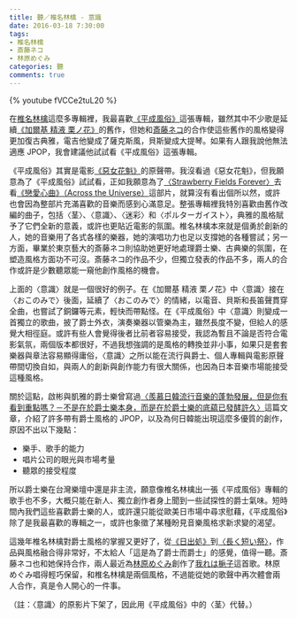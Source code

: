```yaml
---
title: 聽／椎名林檎 - 意識
date: 2016-03-18 7:30:00
tags: 
- 椎名林檎
- 斎藤ネコ
- 林原めぐみ
categories: 聽
comments: true
---
```

{% youtube fVCCe2tuL20 %}

在[椎名林檎](https://zh.wikipedia.org/zh-hant/%E6%A4%8E%E5%90%8D%E6%9E%97%E6%AA%8E)這麼多專輯裡，我最喜歡[《平成風俗》](https://zh.wikipedia.org/zh-hant/平成風俗)這張專輯，雖然其中不少歌是延續[《加爾基 精液 栗ノ花》](https://zh.wikipedia.org/zh-hk/加爾基_精液_栗子花)的舊作，但她和[斎藤ネコ](https://ja.wikipedia.org/wiki/斎藤ネコ)的合作使這些舊作的風格變得更加復古典雅，電吉他變成了薩克斯風，貝斯變成大提琴。如果有人跟我說他無法適應 JPOP，我會建議他試試看《平成風俗》這張專輯。<!--more-->

《平成風俗》其實是電影[《惡女花魁》](https://zh.wikipedia.org/wiki/惡女花魁)的原聲帶。我沒看過《惡女花魁》，但我願意為了《平成風俗》試試看，正如我願意為了[〈Strawberry Fields Forever〉](https://www.youtube.com/watch?v=8UQK-UcRezE)去看[《戀愛心曲》（Across the Universe）](https://zh.wikipedia.org/wiki/戀愛心曲)這部片，就算沒有看出個所以然，或許也會因為整部片充滿喜歡的音樂而感到心滿意足。整張專輯裡我特別喜歡由舊作改編的曲子，包括〈茎〉、〈意識〉、〈迷彩〉和〈ポルターガイスト〉，典雅的風格賦予了它們全新的意義，或許也更貼近電影的氛圍。椎名林檎本來就是個勇於創新的人，她的音樂用了各式各樣的樂器，她的演唱功力也足以支撐她的各種嘗試；另一方面，畢業於東京藝大的斎藤ネコ則協助她更好地處理爵士樂、古典樂的氛圍，在塑造風格方面功不可沒。斎藤ネコ的作品不少，但獨立發表的作品不多，兩人的合作或許是少數聽眾能一窺他創作風格的機會。

上面的〈意識〉就是一個很好的例子。在《加爾基 精液 栗ノ花》中〈意識〉接在〈おこのみで〉後面，延續了〈おこのみで〉的情緒，以電音、貝斯和長笛聲貫穿全曲，也嘗試了銅鑼等元素，輕快而帶點怪。在《平成風俗》中〈意識〉則變成一首獨立的歌曲，披了爵士外衣，演奏樂器以管樂為主，雖然長度不變，但給人的感覺大相徑庭。或許有些人會覺得後者比前者容易接受，我認為暫且不論是否符合電影氣氛，兩個版本都很好，不過我想強調的是風格的轉換並非小事，如果只是套套樂器與章法容易顯得庸俗，〈意識〉之所以能在流行與爵士、個人專輯與電影原聲帶間切換自如，與兩人的創新與創作能力有很大關係，也因為日本音樂市場能接受這種風格。

關於這點，啟彬與凱雅的爵士樂曾寫過[〈羨慕日韓流行音樂的蓬勃發展，但是你有看到重點嗎？－不是在於爵士樂本身，而是在於爵士樂的底藴已發酵許久〉](http://www.chipinkaiyajazz.com/2014/09/blog-post_28.html)這篇文章，介紹了許多帶有爵士風格的 JPOP，以及為何日韓能出現這麼多優質的創作，原因不出以下幾點：

* 樂手、歌手的能力
* 唱片公司的眼光與市場考量
* 聽眾的接受程度

所以爵士樂在台灣樂壇中還是非主流，願意像椎名林檎出一張《平成風俗》專輯的歌手也不多，大概只能在新人、獨立創作者身上聞到一些試探性的爵士氣味。短時間內我們這些喜歡爵士樂的人，或許還只能從歐美日市場中尋求慰藉，《平成風俗》除了是我最喜歡的專輯之一，或許也象徵了某種盼見音樂風格求新求變的渴望。

這幾年椎名林檎對爵士風格的掌握又更好了，從[《日出処》](https://zh.wikipedia.org/zh-hk/日出處)到[〈長く短い祭〉](https://www.youtube.com/watch?v=3LVAmMxICoA)，作品與風格融合得非常好，不太給人「這是為了爵士而爵士」的感覺，值得一聽。斎藤ネコ也和她保持合作，兩人最近為[林原めぐみ](https://ja.wikipedia.org/wiki/林原めぐみ)創作了[我れは梔子](http://natalie.mu/music/news/166630)這首歌。林原めぐみ唱得輕巧保留，和椎名林檎是兩個風格，不過能從她的歌聲中再次體會兩人合作，真是令人開心的一件事。

（註：〈意識〉的原影片下架了，因此用《平成風俗》中的〈茎〉代替。）
